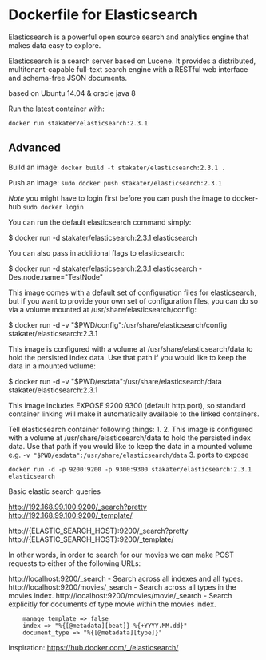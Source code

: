 # Dockerfile for Elasticsearch
Elasticsearch is a powerful open source search and analytics engine that makes data easy to explore.

Elasticsearch is a search server based on Lucene. It provides a distributed, multitenant-capable full-text search engine with a RESTful web interface and schema-free JSON documents.

based on Ubuntu 14.04 & oracle java 8

Run the latest container with:

`docker run stakater/elasticsearch:2.3.1`

## Advanced

Build an image:
`docker build -t stakater/elasticsearch:2.3.1 .`

Push an image:
`sudo docker push stakater/elasticsearch:2.3.1`

_Note_ you might have to login first before you can push the image to docker-hub `sudo docker login`

You can run the default elasticsearch command simply:

$ docker run -d stakater/elasticsearch:2.3.1 elasticsearch

You can also pass in additional flags to elasticsearch:

$ docker run -d stakater/elasticsearch:2.3.1 elasticsearch -Des.node.name="TestNode"

This image comes with a default set of configuration files for elasticsearch, but if you want to provide your own set of configuration files, you can do so via a volume mounted at /usr/share/elasticsearch/config:

$ docker run -d -v "$PWD/config":/usr/share/elasticsearch/config stakater/elasticsearch:2.3.1

This image is configured with a volume at /usr/share/elasticsearch/data to hold the persisted index data. Use that path if you would like to keep the data in a mounted volume:

$ docker run -d -v "$PWD/esdata":/usr/share/elasticsearch/data stakater/elasticsearch:2.3.1

This image includes EXPOSE 9200 9300 (default http.port), so standard container linking will make it automatically available to the linked containers.

Tell elasticsearch container following things:
1.
2. This image is configured with a volume at /usr/share/elasticsearch/data to hold the persisted index data. Use that path if you would like to keep the data in a mounted volume
e.g.
`-v "$PWD/esdata":/usr/share/elasticsearch/data`
3. ports to expose

`docker run -d -p 9200:9200 -p 9300:9300 stakater/elasticsearch:2.3.1 elasticsearch`


Basic elastic search queries

http://192.168.99.100:9200/_search?pretty
http://192.168.99.100:9200/_template/

http://{ELASTIC_SEARCH_HOST}:9200/_search?pretty
http://{ELASTIC_SEARCH_HOST}:9200/_template/

In other words, in order to search for our movies we can make POST requests to either of the following URLs:

http://localhost:9200/_search - Search across all indexes and all types.
http://localhost:9200/movies/_search - Search across all types in the movies index.
http://localhost:9200/movies/movie/_search - Search explicitly for documents of type movie within the movies index.


		manage_template => false
		index => "%{[@metadata][beat]}-%{+YYYY.MM.dd}"
		document_type => "%{[@metadata][type]}"


Inspiration: https://hub.docker.com/_/elasticsearch/